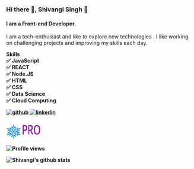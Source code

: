 ### Hi there 👋, Shivangi Singh 👩
#### I am a Front-end Developer.
I am a tech-enthusiast and like to explore new technologies .  I like working on challenging projects and improving my skills each day.

<strong>Skills<strong>
 </br>
 ✅ JavaScript </br>
 ✅ REACT </br>
 ✅ Node.JS </br>
 ✅ HTML </br>
 ✅ CSS </br>
 ✅ Data Science</br>
 ✅ Cloud Computing</br>


[<img src='https://cdn.jsdelivr.net/npm/simple-icons@3.0.1/icons/github.svg' alt='github' height='40'>](https://github.com/shivisingh28)  [<img src='https://cdn.jsdelivr.net/npm/simple-icons@3.0.1/icons/linkedin.svg' alt='linkedin' height='40'>](https://www.linkedin.com/in/shivangi-singh-b65381158/)  

<a href='https://archiveprogram.github.com/'><img src='https://raw.githubusercontent.com/acervenky/animated-github-badges/master/assets/acbadge.gif' width='40' height='40'></a> <a href='https://github.com/pricing'><img src='https://raw.githubusercontent.com/acervenky/animated-github-badges/master/assets/pro.gif' width='50' height='50'></a>

![Profile views](https://gpvc.arturio.dev/shivisingh28)  

![Shivangi's github stats](https://github-readme-stats.vercel.app/api?username=shivisingh28&show_icons=true&theme=radical)


